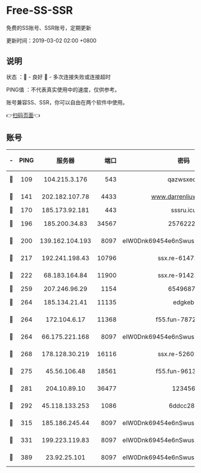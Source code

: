 # Free-SS-SSR

免费的SS账号、SSR账号，定期更新

更新时间：2019-03-02 02:00 +0800

## 说明

状态     ：🙂 - 良好 🙁 - 多次连接失败或连接超时

PING值   ：不代表真实使用中的速度，仅供参考。

账号兼容SS、SSR，你可以自由在两个软件中使用。

👉[扫码页面](https://liesauer.github.io/free-ss-ssr.github.io/)👈

## 账号

|-|PING|服务器|端口|密码|加密方式|区域|
|:----:|:----:|:-----:|-----:|:----:|:----:|:----:|
|🙂|109|104.215.3.176|543|qazwsxedc|aes-256-gcm|JP|
|🙂|141|202.182.107.78|4433|www.darrenliuwei.com|aes-256-cfb|JP|
|🙂|170|185.173.92.181|443|sssru.icu|rc4-md5|RU|
|🙂|196|185.200.34.83|34567|25762225|aes-256-cfb|US|
|🙂|200|139.162.104.193|8097|eIW0Dnk69454e6nSwuspv9DmS201tQ0D|aes-256-cfb|JP|
|🙂|217|192.241.198.43|10796|ssx.re-61472012|aes-256-cfb|US|
|🙂|222|68.183.164.84|11900|ssx.re-91423865|aes-256-cfb|US|
|🙂|259|207.246.96.29|1154|65496879|chacha20|US|
|🙂|264|185.134.21.41|11135|edgkeb|aes-256-cfb|GB|
|🙂|264|172.104.6.17|11368|f55.fun-78724518|aes-256-cfb|US|
|🙂|264|66.175.221.168|8097|eIW0Dnk69454e6nSwuspv9DmS201tQ0D|aes-256-cfb|US|
|🙂|268|178.128.30.219|16116|ssx.re-52602728|aes-256-cfb|SG|
|🙂|275|45.56.106.48|18561|f55.fun-96139570|aes-256-cfb|US|
|🙂|281|204.10.89.10|36477|123456|aes-256-cfb|US|
|🙂|292|45.118.133.253|1086|6ddcc286|aes-256-cfb|SG|
|🙂|315|185.186.245.44|8097|eIW0Dnk69454e6nSwuspv9DmS201tQ0D|aes-256-cfb|NL|
|🙂|331|199.223.119.83|8097|eIW0Dnk69454e6nSwuspv9DmS201tQ0D|aes-256-cfb|US|
|🙂|389|23.92.25.101|8097|eIW0Dnk69454e6nSwuspv9DmS201tQ0D|aes-256-cfb|US|
